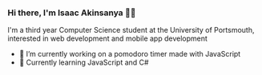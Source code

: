 ### Hi there, I'm Isaac Akinsanya 👋🏾

I'm a third year Computer Science student at the University of Portsmouth, interested in web development and mobile app development

- 🔭 I’m currently working on a pomodoro timer made with JavaScript
- 🌱 Currently learning JavaScript and C#

<!--
**IsaacAkin/IsaacAkin** is a ✨ _special_ ✨ repository because its `README.md` (this file) appears on your GitHub profile.

Here are some ideas to get you started:

- 🔭 I’m currently working on a browser version of etch-a-sketch made with JavaScript
- 🔭 I’m currently working on ...
- 🌱 I’m currently learning ...
- 👯 I’m looking to collaborate on ...
- 🤔 I’m looking for help with ...
- 💬 Ask me about ...
- 📫 How to reach me: ...
- 😄 Pronouns: ...
- ⚡ Fun fact: ...
-->
